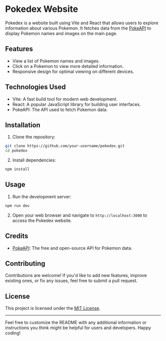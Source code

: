 # Pokedex Website

Pokedex is a website built using Vite and React that allows users to explore information about various Pokemon. It fetches data from the [PokeAPI](https://pokeapi.co/) to display Pokemon names and images on the main page.

## Features

- View a list of Pokemon names and images.
- Click on a Pokemon to view more detailed information.
- Responsive design for optimal viewing on different devices.

## Technologies Used

- Vite: A fast build tool for modern web development.
- React: A popular JavaScript library for building user interfaces.
- PokeAPI: The API used to fetch Pokemon data.

## Installation

1. Clone the repository:

```bash
git clone https://github.com/your-username/pokedex.git
cd pokedex
```

2. Install dependencies:

```bash
npm install
```

## Usage

1. Run the development server:

```bash
npm run dev
```

2. Open your web browser and navigate to `http://localhost:3000` to access the Pokedex website.

## Credits

- [PokeAPI](https://pokeapi.co/): The free and open-source API for Pokemon data.

## Contributing

Contributions are welcome! If you'd like to add new features, improve existing ones, or fix any issues, feel free to submit a pull request.

## License

This project is licensed under the [MIT License](LICENSE).

---

Feel free to customize the README with any additional information or instructions you think might be helpful for users and developers. Happy coding!
